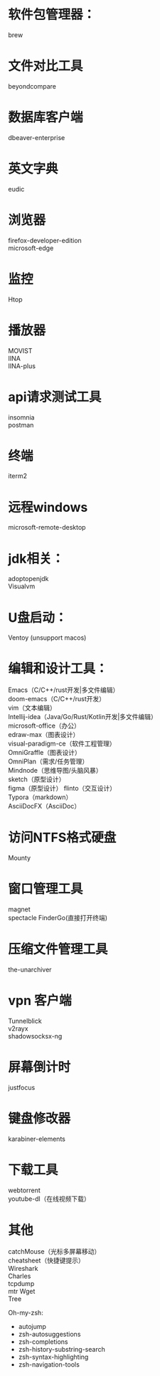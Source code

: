 # 软件包管理器：
brew

# 文件对比工具
beyondcompare

# 数据库客户端
dbeaver-enterprise         

# 英文字典
eudic                           
  

# 浏览器
firefox-developer-edition  
microsoft-edge  

# 监控
Htop

# 播放器
MOVIST  
IINA  
IINA-plus  

# api请求测试工具
insomnia                        
postman


# 终端
iterm2                          

# 远程windows
microsoft-remote-desktop

# jdk相关：
adoptopenjdk  
Visualvm


# U盘启动：
Ventoy (unsupport macos)

# 编辑和设计工具：
Emacs（C/C++/rust开发|多文件编辑）  
doom-emacs（C/C++/rust开发）   
vim（文本编辑）    
Intellij-idea（Java/Go/Rust/Kotlin开发|多文件编辑）     
microsoft-office（办公）    
edraw-max（图表设计）  
visual-paradigm-ce（软件工程管理）    
OmniGraffle（图表设计）  
OmniPlan（需求/任务管理）  
Mindnode（思维导图/头脑风暴）   
sketch（原型设计）    
figma（原型设计）
flinto（交互设计）  
Typora（markdown）  
AsciiDocFX（AsciiDoc）  


# 访问NTFS格式硬盘
Mounty

# 窗口管理工具
magnet  
spectacle
FinderGo(直接打开终端)

# 压缩文件管理工具
the-unarchiver

# vpn 客户端
Tunnelblick  
v2rayx  
shadowsocksx-ng  

# 屏幕倒计时
justfocus

# 键盘修改器
karabiner-elements

# 下载工具
webtorrent  
youtube-dl（在线视频下载） 

# 其他  
catchMouse（光标多屏幕移动）  
cheatsheet（快捷键提示）  
Wireshark  
Charles   
tcpdump  
mtr
Wget  
Tree  

 
Oh-my-zsh:  
-  autojump
-  zsh-autosuggestions
-  zsh-completions
-  zsh-history-substring-search
-  zsh-syntax-highlighting
-  zsh-navigation-tools
